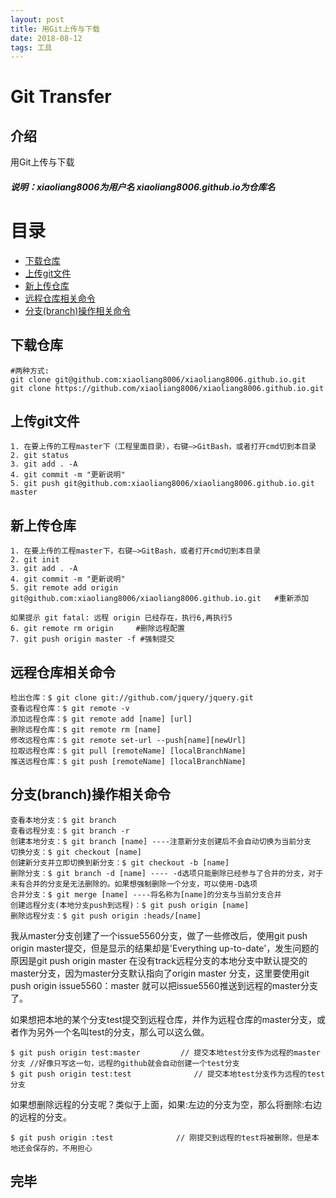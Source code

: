 ```yaml
---
layout: post
title: 用Git上传与下载
date: 2018-08-12 
tags: 工具
---
```


# Git Transfer

## 介绍

用Git上传与下载

#####  说明：xiaoliang8006为用户名   xiaoliang8006.github.io为仓库名 

# 目录


* [下载仓库](#n1)
* [上传git文件](#n2)
* [新上传仓库](#n3)
* [远程仓库相关命令](#n4)
* [分支(branch)操作相关命令](#n5)

## <a name="n1"></a>下载仓库
	#两种方式:
	git clone git@github.com:xiaoliang8006/xiaoliang8006.github.io.git
	git clone https://github.com/xiaoliang8006/xiaoliang8006.github.io.git
	

## <a name="n2"></a>上传git文件

	1. 在要上传的工程master下（工程里面目录），右键—>GitBash，或者打开cmd切到本目录
	2. git status
	3. git add . -A
	4. git commit -m "更新说明"
	5. git push git@github.com:xiaoliang8006/xiaoliang8006.github.io.git master

## <a name="n3"></a>新上传仓库
	
	1. 在要上传的工程master下，右键—>GitBash，或者打开cmd切到本目录
	2. git init
	3. git add . -A
	4. git commit -m "更新说明"
	5. git remote add origin git@github.com:xiaoliang8006/xiaoliang8006.github.io.git   #重新添加
	
	如果提示 git fatal: 远程 origin 已经存在，执行6,再执行5
	6. git remote rm origin     #删除远程配置
	7. git push origin master -f #强制提交

## <a name="n4"></a>远程仓库相关命令
	检出仓库：$ git clone git://github.com/jquery/jquery.git
	查看远程仓库：$ git remote -v
	添加远程仓库：$ git remote add [name] [url]
	删除远程仓库：$ git remote rm [name]
	修改远程仓库：$ git remote set-url --push[name][newUrl]
	拉取远程仓库：$ git pull [remoteName] [localBranchName]
	推送远程仓库：$ git push [remoteName] [localBranchName]
 
## <a name="n5"></a>分支(branch)操作相关命令
	查看本地分支：$ git branch
	查看远程分支：$ git branch -r
	创建本地分支：$ git branch [name] ----注意新分支创建后不会自动切换为当前分支
	切换分支：$ git checkout [name]
	创建新分支并立即切换到新分支：$ git checkout -b [name]
	删除分支：$ git branch -d [name] ---- -d选项只能删除已经参与了合并的分支，对于未有合并的分支是无法删除的。如果想强制删除一个分支，可以使用-D选项
	合并分支：$ git merge [name] ----将名称为[name]的分支与当前分支合并
	创建远程分支(本地分支push到远程)：$ git push origin [name]
	删除远程分支：$ git push origin :heads/[name]

我从master分支创建了一个issue5560分支，做了一些修改后，使用git push origin master提交，但是显示的结果却是'Everything up-to-date'，发生问题的原因是git push origin master 在没有track远程分支的本地分支中默认提交的master分支，因为master分支默认指向了origin master 分支，这里要使用git push origin issue5560：master 就可以把issue5560推送到远程的master分支了。

如果想把本地的某个分支test提交到远程仓库，并作为远程仓库的master分支，或者作为另外一个名叫test的分支，那么可以这么做。

	$ git push origin test:master         // 提交本地test分支作为远程的master分支 //好像只写这一句，远程的github就会自动创建一个test分支
	$ git push origin test:test              // 提交本地test分支作为远程的test分支

如果想删除远程的分支呢？类似于上面，如果:左边的分支为空，那么将删除:右边的远程的分支。

	$ git push origin :test              // 刚提交到远程的test将被删除，但是本地还会保存的，不用担心

## 完毕
